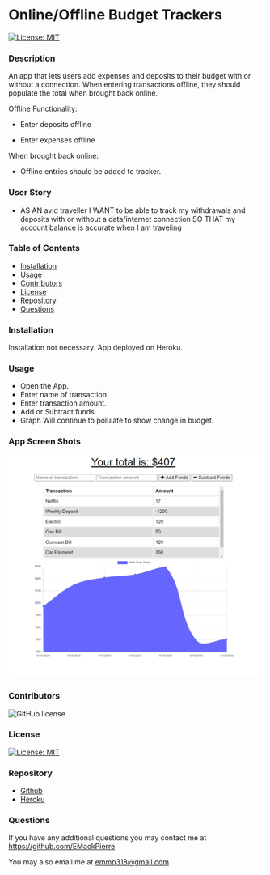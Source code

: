 # Online/Offline Budget Trackers
  
  [![License: MIT](https://img.shields.io/badge/License-MIT-yellow.svg)](https://opensource.org/licenses/MIT)
  
  ### Description

  An app that lets users add expenses and deposits to their budget with or without a connection. When entering transactions offline, they should populate the total when brought back online.

Offline Functionality:

  * Enter deposits offline

  * Enter expenses offline

When brought back online:

  * Offline entries should be added to tracker.

  ### User Story

  * AS AN avid traveller I WANT to be able to track my withdrawals and deposits with or without a data/internet connection SO THAT my account balance is accurate when I am traveling
  
  ### Table of Contents

  * [Installation](#installation)
  * [Usage](#usage)
  * [Contributors](#contributors)
  * [License](#license)
  * [Repository](#Repository)
  * [Questions](#questions)

  ### Installation

  Installation not necessary. App deployed on Heroku.

  ### Usage

  * Open the App.
  * Enter name of transaction.
  * Enter transaction amount.
  * Add or Subtract funds.
  * Graph Will continue to polulate to show change in budget. 

  ### App Screen Shots

  ![Photo](./public/icons/Online-Offline-Budget-Trackers.PNG)
 
  
  ### Contributors

  ![GitHub license](https://img.shields.io/badge/Made%20by-%40EMackPierre-blue)

  ### License

  [![License: MIT](https://img.shields.io/badge/License-MIT-yellow.svg)](https://opensource.org/licenses/MIT)

  ### Repository

  - [Github](https://github.com/EMackPierre/Workout-Tracker)
  - [Heroku](https://salty-harbor-27555.herokuapp.com/)

  ### Questions

  If you have any additional questions you may contact me at https://github.com/EMackPierre

  You may also email me at emmp318@gmail.com